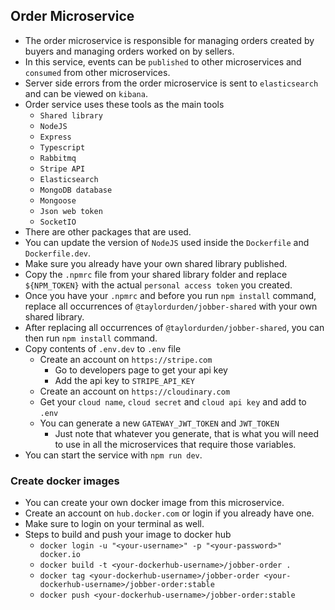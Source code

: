 ## Order Microservice

- The order microservice is responsible for managing orders created by buyers and managing orders worked on by sellers.
- In this service, events can be `published` to other microservices and `consumed` from other microservices.
- Server side errors from the order microservice is sent to `elasticsearch` and can be viewed on `kibana`.
- Order service uses these tools as the main tools
  - `Shared library`
  - `NodeJS`
  - `Express`
  - `Typescript`
  - `Rabbitmq`
  - `Stripe API`
  - `Elasticsearch`
  - `MongoDB database`
  - `Mongoose`
  - `Json web token`
  - `SocketIO`
- There are other packages that are used.
- You can update the version of `NodeJS` used inside the `Dockerfile` and `Dockerfile.dev`.
- Make sure you already have your own shared library published.
- Copy the `.npmrc` file from your shared library folder and replace `${NPM_TOKEN}` with the actual `personal access token` you created.
- Once you have your `.npmrc` and before you run `npm install` command, replace all occurrences of `@taylordurden/jobber-shared` with your own shared library.
- After replacing all occurrences of `@taylordurden/jobber-shared`, you can then run `npm install` command.
- Copy contents of `.env.dev` to `.env` file
  - Create an account on `https://stripe.com`
    - Go to developers page to get your api key
    - Add the api key to `STRIPE_API_KEY`
  - Create an account on `https://cloudinary.com`
  - Get your `cloud name`, `cloud secret` and `cloud api key` and add to `.env`
  - You can generate a new `GATEWAY_JWT_TOKEN` and `JWT_TOKEN`
    - Just note that whatever you generate, that is what you will need to use in all the microservices that require those variables.
- You can start the service with `npm run dev`.

### Create docker images

- You can create your own docker image from this microservice.
- Create an account on `hub.docker.com` or login if you already have one.
- Make sure to login on your terminal as well.
- Steps to build and push your image to docker hub
  - `docker login -u "<your-username>" -p "<your-password>" docker.io`
  - `docker build -t <your-dockerhub-username>/jobber-order .`
  - `docker tag <your-dockerhub-username>/jobber-order <your-dockerhub-username>/jobber-order:stable`
  - `docker push <your-dockerhub-username>/jobber-order:stable`
